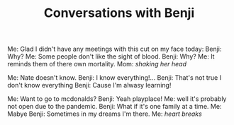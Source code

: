 ﻿---
layout: post
title: Conversations with Benji
tags: [ family ]
---

Me: Glad I didn't have any meetings with this cut on my face today:
Benji: Why? 
Me: Some people don't like the sight of blood.
Benji: Why?
Me: It reminds them of there own mortality.
Mom: *shaking her head*


Me: Nate doesn't know. 
Benji: I know everything!...
Benji: That's not true I don't know everything
Benji: Cause I'm alwasy learning!


Me: Want to go to mcdonalds?
Benji: Yeah playplace!
Me: well it's probably not open due to the pandemic.
Benji: What if it's one family at a time.
Me: Mabye
Benji: Sometimes in my dreams I'm there.
Me: *heart breaks*



